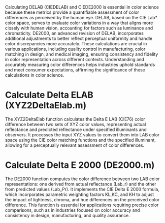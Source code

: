 Calculating DELAB (CIEDELAB) and CIEDE2000 is essential in color science because these metrics provide a quantifiable assessment of color differences as perceived by the human eye. DELAB, based on the CIE Lab* color space, serves to evaluate color variations in a way that aligns more closely with human vision, accounting for factors such as luminance and chromaticity. DE2000, an advanced revision of DELAB, incorporates additional adjustments to better reflect perceptual uniformity and handle color discrepancies more accurately. These calculations are crucial in various applications, including quality control in manufacturing, color matching in design, and medical imaging, ensuring consistency and fidelity in color representation across different contexts. Understanding and accurately measuring color differences helps industries uphold standards and meet consumer expectations, affirming the significance of these calculations in color science.


# Calculate Delta ELAB (XYZ2DeltaElab.m)
The XYZ2DeltaElab function calculates the Delta E LAB (CIE76) color difference between two sets of XYZ color values, representing actual reflectance and predicted reflectance under specified illuminants and observers. It processes the input XYZ values to convert them into LAB color space using the CIE color matching functions and the specified illuminant, allowing for a perceptually relevant assessment of color differences. 

# Calculate Delta E 2000 (DE2000.m)
The DE2000 function computes the color difference between two LAB color representations: one derived from actual reflectance (Lab_r) and the other from predicted values (Lab_Pr). It implements the CIE Delta E 2000 formula, which incorporates parametric weighting factors 
KL,KC, and KH to adjust the impact of lightness, chroma, and hue differences on the perceived color difference. This function is essential for applications requiring precise color comparisons, such as in industries focused on color accuracy and consistency in design, manufacturing, and quality assurance.
